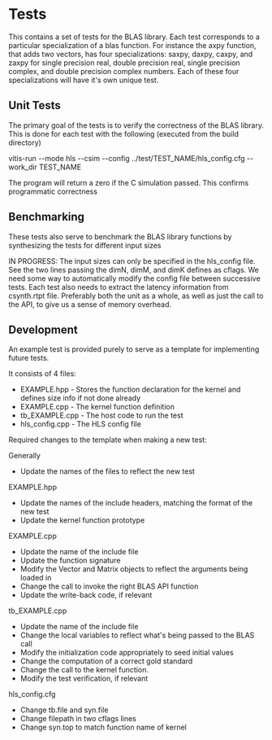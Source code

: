 # Tests

This contains a set of tests for the BLAS library. Each test corresponds to a particular
specialization of a blas function. For instance the axpy function, that adds two vectors, has four
specializations: saxpy, daxpy, caxpy, and zaxpy for single precision real, double precision real,
single precision complex, and double precision complex numbers. Each of these four specializations
will have it's own unique test.

## Unit Tests

The primary goal of the tests is to verify the correctness of the BLAS library. This is done for
each test with the following (executed from the build directory)

  vitis-run --mode hls --csim --config ../test/TEST_NAME/hls_config.cfg --work_dir TEST_NAME

The program will return a zero if the C simulation passed. This confirms programmatic correctness

## Benchmarking

These tests also serve to benchmark the BLAS library functions by synthesizing the tests for
different input sizes

IN PROGRESS: The input sizes can only be specified in the hls_config file. See the two lines
passing the dimN, dimM, and dimK defines as cflags. We need some way to automatically modify the
config file between successive tests. Each test also needs to extract the latency information from
csynth.rtpt file. Preferably both the unit as a whole, as well as just the call to the API, to give
us a sense of memory overhead.

## Development

An example test is provided purely to serve as a template for implementing future tests.

It consists of 4 files:

* EXAMPLE.hpp - Stores the function declaration for the kernel and defines size info if not done already
* EXAMPLE.cpp - The kernel function definition
* tb_EXAMPLE.cpp - The host code to run the test
* hls_config.cpp - The HLS config file

Required changes to the template when making a new test:

Generally
* Update the names of the files to reflect the new test

EXAMPLE.hpp
* Update the names of the include headers, matching the format of the new test
* Update the kernel function prototype

EXAMPLE.cpp
* Update the name of the include file
* Update the function signature
* Modify the Vector and Matrix objects to reflect the arguments being loaded in
* Change the call to invoke the right BLAS API function
* Update the write-back code, if relevant

tb_EXAMPLE.cpp
* Update the name of the include file
* Change the local variables to reflect what's being passed to the BLAS call
* Modify the initialization code appropriately to seed initial values
* Change the computation of a correct gold standard
* Change the call to the kernel function.
* Modify the test verification, if relevant

hls_config.cfg
* Change tb.file and syn.file
* Change filepath in two cflags lines
* Change syn.top to match function name of kernel
